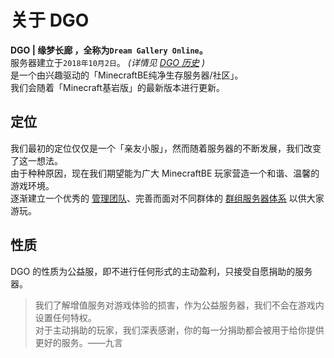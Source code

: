 <!-- notice/about -->

# 关于 DGO

 **DGO | 缘梦长廊 ，全称为`Dream Gallery Online`。** <br/>
 服务器建立于`2018年10月2日`。 *(详情见 [DGO 历史](information/DGOHistory) )* <br/>
 是一个由兴趣驱动的「MinecraftBE纯净生存服务器/社区」。<br/>
我们会随着「Minecraft基岩版」的最新版本进行更新。



## 定位

我们最初的定位仅仅是一个「亲友小服」，然而随着服务器的不断发展，我们改变了这一想法。<br/>
由于种种原因，现在我们期望能为广大 MinecraftBE 玩家营造一个和谐、温馨的游戏环境。<br/>
逐渐建立一个优秀的 [管理团队](other/contact?id=管理团队)、完善而面对不同群体的 [群组服务器体系](notice/server) 以供大家游玩。



## 性质

DGO 的性质为公益服，即不进行任何形式的主动盈利，只接受自愿捐助的服务器。

> 我们了解增值服务对游戏体验的损害，作为公益服务器，我们不会在游戏内设置任何特权。<br/>
对于主动捐助的玩家，我们深表感谢，你的每一分捐助都会被用于给你提供更好的服务。——九言